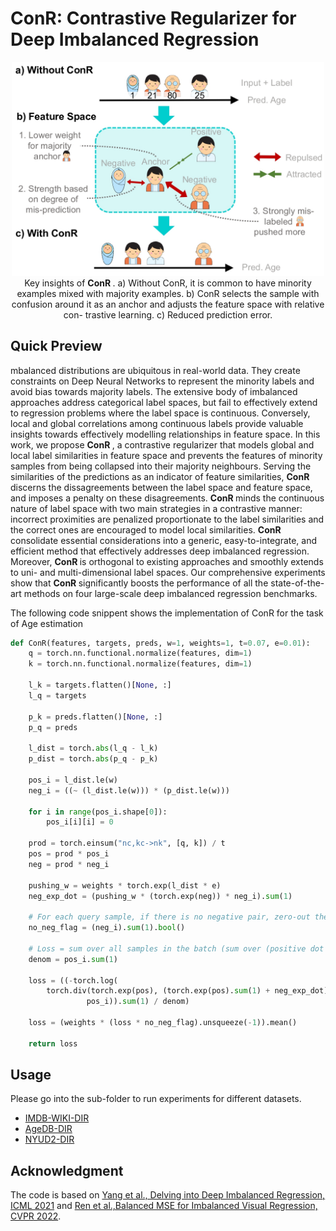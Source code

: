 # ConR: Contrastive Regularizer for Deep Imbalanced Regression


<p align="center">
    <img src="teaser.jpg" width="500"> <br>
Key insights of <b>ConR </b>. a) Without
ConR, it is common to have minority examples
mixed with majority examples. b) ConR selects
the sample with confusion around it as an anchor
and adjusts the feature space with relative con-
trastive learning. c) Reduced prediction error.
</p>

## Quick Preview
mbalanced distributions are ubiquitous in real-world data. They create constraints on Deep Neural Networks to represent the minority labels and avoid bias towards majority labels. The extensive body of imbalanced approaches address categorical
label spaces, but fail to effectively extend to regression problems where the label space is continuous. Conversely, local and global correlations among continuous labels provide valuable insights towards effectively modelling relationships in feature space. In this work, we propose <b>ConR </b>, a contrastive regularizer that models global and local label similarities in feature space and prevents the features of minority samples from being collapsed into their majority neighbours. Serving the similarities of the predictions as an indicator of feature similarities, <b>ConR </b> discerns the dissagreements between the label space and feature space, and imposes a penalty on these disagreements. <b>ConR </b> minds the continuous nature of label space with two main strategies in a contrastive manner: incorrect proximities are
penalized proportionate to the label similarities and the correct ones are encouraged to model local similarities. <b>ConR </b> consolidate essential considerations into a generic, easy-to-integrate, and efficient method that effectively addresses deep imbalanced regression. Moreover, <b>ConR </b> is orthogonal to existing approaches and smoothly extends to uni- and multi-dimensional label spaces. Our comprehensive experiments show that <b>ConR </b> significantly boosts the performance of all the state-of-the-art methods on four large-scale deep imbalanced regression benchmarks.

The following code snippent shows the implementation of ConR for the task of Age estimation

```python
def ConR(features, targets, preds, w=1, weights=1, t=0.07, e=0.01):
    q = torch.nn.functional.normalize(features, dim=1)
    k = torch.nn.functional.normalize(features, dim=1)

    l_k = targets.flatten()[None, :]
    l_q = targets

    p_k = preds.flatten()[None, :]
    p_q = preds

    l_dist = torch.abs(l_q - l_k)
    p_dist = torch.abs(p_q - p_k)

    pos_i = l_dist.le(w)
    neg_i = ((~ (l_dist.le(w))) * (p_dist.le(w)))

    for i in range(pos_i.shape[0]):
        pos_i[i][i] = 0

    prod = torch.einsum("nc,kc->nk", [q, k]) / t
    pos = prod * pos_i
    neg = prod * neg_i

    pushing_w = weights * torch.exp(l_dist * e)
    neg_exp_dot = (pushing_w * (torch.exp(neg)) * neg_i).sum(1)

    # For each query sample, if there is no negative pair, zero-out the loss.
    no_neg_flag = (neg_i).sum(1).bool()

    # Loss = sum over all samples in the batch (sum over (positive dot product/(negative dot product+positive dot product)))
    denom = pos_i.sum(1)

    loss = ((-torch.log(
        torch.div(torch.exp(pos), (torch.exp(pos).sum(1) + neg_exp_dot).unsqueeze(-1))) * (
                 pos_i)).sum(1) / denom)

    loss = (weights * (loss * no_neg_flag).unsqueeze(-1)).mean()

    return loss
```

## Usage

Please go into the sub-folder to run experiments for different datasets. 

- [IMDB-WIKI-DIR](./imdb-wiki-dir)
- [AgeDB-DIR](./agedb-dir)
- [NYUD2-DIR](./nyud2-dir)


## Acknowledgment

The code is based on [Yang et al., Delving into Deep Imbalanced Regression, ICML 2021](https://github.com/YyzHarry/imbalanced-regression/tree/main/imdb-wiki-dir) and [Ren et al.,Balanced MSE for Imbalanced Visual Regression, CVPR 2022](https://github.com/jiawei-ren/BalancedMSE). 
